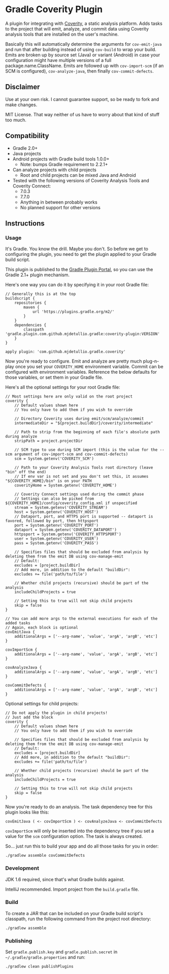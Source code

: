 # Gradle Coverity Plugin

A plugin for integrating with [Coverity](http://www.coverity.com), a static
analysis platform.  Adds tasks to the project that will emit, analyze, and
commit data using Coverity analysis tools that are installed on the user's
machine.

Basically this will automatically determine the arguments for
```cov-emit-java``` and run that after building instead of using ```cov-build```
to wrap your build.  Emits are broken up by source set (Java) or variant
(Android) in case your configuration might have multiple versions of a full
package.name.ClassName.  Emits are followed up with ```cov-import-scm``` (if an
SCM is configured), ```cov-analyze-java```, then finally ```cov-commit-defects```.

## Disclaimer

Use at your own risk.  I cannot guarantee support, so be ready to fork and make
changes.

MIT License.  That way neither of us have to worry about that kind of stuff too
much.

## Compatibility

* Gradle 2.0+
* Java projects
* Android projects with Gradle build tools 1.0.0+
  * Note: bumps Gradle requirement to 2.2.1+
* Can analyze projects with child projects
  * Root and child projects can be mixed Java and Android
* Tested with the following versions of Coverity Analysis Tools and Coverity Connect:
  * 7.0.3
  * 7.7.0
  * Anything in between probably works
  * No planned support for other versions

## Instructions

### Usage

It's Gradle.  You know the drill.  Maybe you don't.  So before we get to
configuring the plugin, you need to get the plugin applied to your Gradle build
script.

This plugin is published to the [Gradle Plugin Portal](https://plugins.gradle.org/plugin/com.github.mjdetullio.gradle.coverity),
so you can use the Gradle 2.1+ plugin mechanism.

Here's one way you can do it by specifying it in your root Gradle file:

```
// Generally this is at the top
buildscript {
    repositories {
        maven {
            url 'https://plugins.gradle.org/m2/'
        }
    }
    dependencies {
        classpath 'gradle.plugin.com.github.mjdetullio.gradle:coverity-plugin:VERSION'
    }
}

apply plugin: 'com.github.mjdetullio.gradle.coverity'
```

Now you're ready to configure.  Emit and analyze are pretty much plug-n-play
once you set your ```COVERITY_HOME``` environment variable.  Commit can be
configured with environment variables.  Reference the below defaults for those
variables, or set them in your Gradle file.

Here's all the optional settings for your root Gradle file:

```
// Most settings here are only valid on the root project 
coverity {
    // Default values shown here
    // You only have to add them if you wish to override

    // Directory Coverity uses during emit/scm/analyze/commit
    intermediateDir = "${project.buildDir}/coverity/intermediate"

    // Path to strip from the beginning of each file's absolute path during analyze
    stripPath = project.projectDir

    // SCM type to use during SCM import (this is the value for the --scm argument of cov-import-scm and cov-commit-defects)
    scm = System.getenv('COVERITY_SCM')

    // Path to your Coverity Analysis Tools root directory (leave "bin" off the end)
    // If env var is not set and you don't set this, it assumes "${COVERITY_HOME}/bin" is on your PATH
    coverityHome = System.getenv('COVERITY_HOME')

    // Coverity Connect settings used during the commit phase
    // Settings can also be picked from ${COVERITY_HOME}/config/coverity_config.xml if unspecified
    stream = System.getenv('COVERITY_STREAM')
    host = System.getenv('COVERITY_HOST')
    // Dataport, port, and HTTPS port is supported -- dataport is favored, followed by port, then httpsport
    port = System.getenv('COVERITY_PORT')
    dataport = System.getenv('COVERITY_DATAPORT')
    httpsport = System.getenv('COVERITY_HTTPSPORT')
    user = System.getenv('COVERITY_USER')
    pass = System.getenv('COVERITY_PASS')

    // Specifies files that should be excluded from analysis by deleting them from the emit DB using cov-manage-emit
    // Default:
    excludes = [project.buildDir]
    // Add more, in addition to the default "buildDir":
    excludes += file('path/to/file')

    // Whether child projects (recursive) should be part of the analysis
    includeChildProjects = true

    // Setting this to true will not skip child projects
    skip = false
}

// You can add more args to the external executions for each of the added tasks
// Again, each block is optional
covEmitJava {
    additionalArgs = ['--arg-name', 'value', 'argA', 'argB', 'etc']
}

covImportScm {
    additionalArgs = ['--arg-name', 'value', 'argA', 'argB', 'etc']
}

covAnalyzeJava {
    additionalArgs = ['--arg-name', 'value', 'argA', 'argB', 'etc']
}

covCommitDefects {
    additionalArgs = ['--arg-name', 'value', 'argA', 'argB', 'etc']
}
```

Optional settings for child projects:

```
// Do not apply the plugin in child projects!
// Just add the block
coverity {
    // Default values shown here
    // You only have to add them if you wish to override

    // Specifies files that should be excluded from analysis by deleting them from the emit DB using cov-manage-emit
    // Default:
    excludes = [project.buildDir]
    // Add more, in addition to the default "buildDir":
    excludes += file('path/to/file')

    // Whether child projects (recursive) should be part of the analysis
    includeChildProjects = true

    // Setting this to true will not skip child projects
    skip = false
}
```

Now you're ready to do an analysis.  The task dependency tree for this plugin
looks like this:

```
covEmitJava ( <- covImportScm ) <- covAnalyzeJava <- covCommitDefects
```

```covImportScm``` will only be inserted into the dependency tree if you set
a value for the ```scm``` configuration option.  The task is always created.

So... just run this to build your app and do all those tasks for you in order:

```
./gradlew assemble covCommitDefects
```

### Development

JDK 1.6 required, since that's what Gradle builds against.

IntelliJ recommended.  Import project from the ```build.gradle``` file.

### Build

To create a JAR that can be included on your Gradle build script's classpath,
run the following command from the project root directory:

```
./gradlew assemble
```

### Publishing

Set ```gradle.publish.key``` and ```gradle.publish.secret``` in
```~/.gradle/gradle.properties``` and run:

```
./gradlew clean publishPlugins
```
